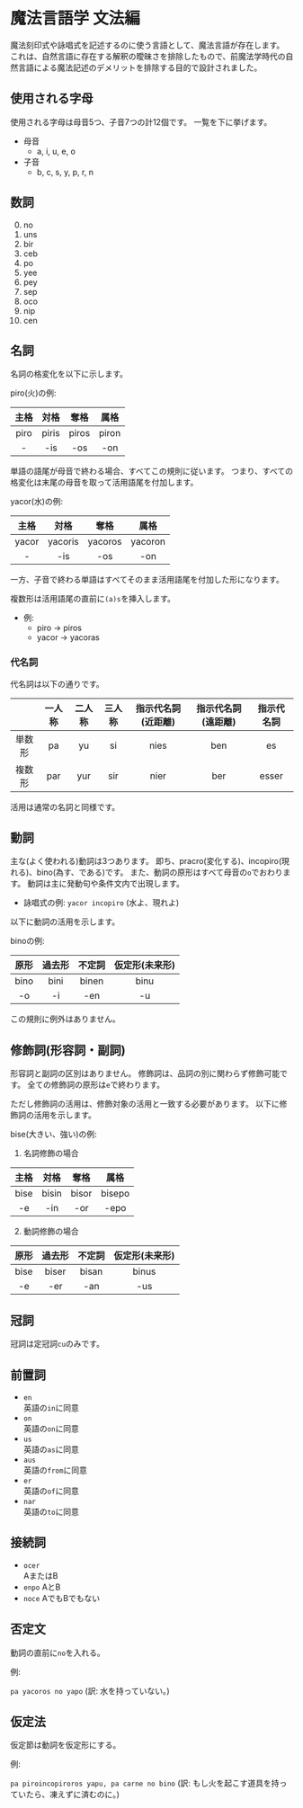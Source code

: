 # 魔法言語学 文法編
魔法刻印式や詠唱式を記述するのに使う言語として、魔法言語が存在します。
これは、自然言語に存在する解釈の曖昧さを排除したもので、前魔法学時代の自然言語による魔法記述のデメリットを排除する目的で設計されました。

## 使用される字母
使用される字母は母音5つ、子音7つの計12個です。
一覧を下に挙げます。

* 母音
  * a, i, u, e, o
* 子音
  * b, c, s, y, p, r, n

## 数詞
0. no
1. uns
2. bir
3. ceb
4. po
5. yee
6. pey
7. sep
8. oco
9. nip
10. cen

## 名詞
名詞の格変化を以下に示します。

piro(火)の例:

|主格|対格|奪格|属格|
|:-:|:-:|:-:|:-:|
|piro|piris|piros|piron|
|-|-is|-os|-on|

単語の語尾が母音で終わる場合、すべてこの規則に従います。
つまり、すべての格変化は末尾の母音を取って活用語尾を付加します。

yacor(水)の例:

|主格|対格|奪格|属格|
|:-:|:-:|:-:|:-:|
|yacor|yacoris|yacoros|yacoron|
|-|-is|-os|-on|

一方、子音で終わる単語はすべてそのまま活用語尾を付加した形になります。

複数形は活用語尾の直前に`(a)s`を挿入します。

* 例:
  * piro -> piros
  * yacor -> yacoras

### 代名詞
代名詞は以下の通りです。

||一人称|二人称|三人称|指示代名詞(近距離)|指示代名詞(遠距離)|指示代名詞|
|:-:|:-:|:-:|:-:|:-:|:-:|:-:|
|単数形|pa|yu|si|nies|ben|es|
|複数形|par|yur|sir|nier|ber|esser|

活用は通常の名詞と同様です。

## 動詞
主な(よく使われる)動詞は3つあります。
即ち、pracro(変化する)、incopiro(現れる)、bino(為す、である)です。
また、動詞の原形はすべて母音の`o`でおわります。
動詞は主に発動句や条件文内で出現します。

* 詠唱式の例: `yacor incopiro` (水よ、現れよ)

以下に動詞の活用を示します。

binoの例:

|原形|過去形|不定詞|仮定形(未来形)|
|:-:|:-:|:-:|:-:|
|bino|bini|binen|binu|
|-o|-i|-en|-u|

この規則に例外はありません。

## 修飾詞(形容詞・副詞)
形容詞と副詞の区別はありません。
修飾詞は、品詞の別に関わらず修飾可能です。
全ての修飾詞の原形は`e`で終わります。

ただし修飾詞の活用は、修飾対象の活用と一致する必要があります。
以下に修飾詞の活用を示します。

bise(大きい、強い)の例:

1. 名詞修飾の場合

  |主格|対格|奪格|属格|
  |:-:|:-:|:-:|:-:|
  |bise|bisin|bisor|bisepo|
  |-e|-in|-or|-epo|

2. 動詞修飾の場合

  |原形|過去形|不定詞|仮定形(未来形)|
  |:-:|:-:|:-:|:-:|
  |bise|biser|bisan|binus|
  |-e|-er|-an|-us|

## 冠詞
冠詞は定冠詞`cu`のみです。

## 前置詞
* `en`  
  英語の`in`に同意
* `on`  
  英語の`on`に同意
* `us`  
  英語の`as`に同意
* `aus`  
  英語の`from`に同意
* `er`  
  英語の`of`に同意
* `nar`  
  英語の`to`に同意

## 接続詞
* `ocer`  
  AまたはB
* `enpo`
  AとB
* `noce`
  AでもBでもない

## 否定文
動詞の直前に`no`を入れる。

例:

`pa yacoros no yapo`
(訳: 水を持っていない。)

## 仮定法
仮定節は動詞を仮定形にする。

例:

`pa piroincopiroros yapu, pa carne no bino`
(訳: もし火を起こす道具を持っていたら、凍えずに済むのに。)
